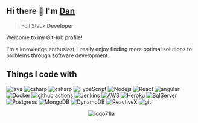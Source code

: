 ## Hi there 👋 I'm [Dan](https://loqo71la.dev)
>Full Stack **Developer**

Welcome to my GitHub profile!

I'm a knowledge enthusiast, I really enjoy finding more optimal solutions to problems through software development.

## Things I code with
<p>
  <img alt="java" src="https://img.shields.io/badge/-Java-EC4A3F?style=flat-square&logo=openjdk&logoColor=white" />
  <img alt="csharp" src="https://img.shields.io/badge/C%23-43853d?style=flat-square&logo=csharp&logoColor=white" />
  <img alt="csharp" src="https://img.shields.io/badge/Javascript-000?style=flat-square&logo=javascript&logoColor=%23F7DF1E" />
  <img alt="TypeScript" src="https://img.shields.io/badge/-TypeScript-007ACC?style=flat-square&logo=typescript&logoColor=white" />
  <img alt="Nodejs" src="https://img.shields.io/badge/-Nodejs-43853d?style=flat-square&logo=Node.js&logoColor=white" />
  <img alt="React" src="https://img.shields.io/badge/-React-45b8d8?style=flat-square&logo=react&logoColor=white" />
  <img alt="angular" src="https://img.shields.io/badge/-Angular-DD0031?style=flat-square&logo=angular&logoColor=white" />
  <img alt="Docker" src="https://img.shields.io/badge/-Docker-46a2f1?style=flat-square&logo=docker&logoColor=white" />
  <img alt="github actions" src="https://img.shields.io/badge/-Github_Actions-2088FF?style=flat-square&logo=github-actions&logoColor=white" />
  <img alt="Jenkins" src="https://img.shields.io/badge/jenkins-%232C5263.svg?style=flat-square&logo=jenkins&logoColor=white" />
  <img alt="AWS" src="https://img.shields.io/badge/AWS-%23FF9900.svg?style=flat-square&logo=amazon-aws&logoColor=white" />
  <img alt="Heroku" src="https://img.shields.io/badge/-Heroku-430098?style=flat-square&logo=heroku&logoColor=white" />
  <img alt="SqlServer" src="https://img.shields.io/badge/SQL%20Sever-CC2927?style=flat-square&logo=microsoft%20sql%20server&logoColor=white" />
  <img alt="Postgress" src="https://img.shields.io/badge/Postgres-%23316192.svg?style=flat-square&logo=postgresql&logoColor=white" />
  <img alt="MongoDB" src="https://img.shields.io/badge/-MongoDB-13aa52?style=flat-square&logo=mongodb&logoColor=white" />
  <img alt="DynamoDB" src="https://img.shields.io/badge/DynamoDB-4053D6?style=flat-square&logo=Amazon%20DynamoDB&logoColor=whit" />
  <img alt="ReactiveX" src="https://img.shields.io/badge/-RxJs-B7178C?style=flat-square&logo=reactivex&logoColor=white" />
  <img alt="git" src="https://img.shields.io/badge/-Git-F05032?style=flat-square&logo=git&logoColor=white" />
</p>

<p align="center"> <img src="https://github-readme-stats.vercel.app/api?username=loqo71la&show_icons=true&count_private=true" alt="loqo71la" />
